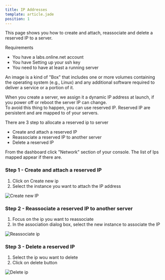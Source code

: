 ```yaml
---
title: IP Addresses
template: article.jade
position: 1
---
```


This page shows you how to create and attach, reassociate and delete a reserved IP to a server.

Requirements

- You have a labs.online.net account
- You have Setting up your ssh key
- You need to have at least a running server

An image is a kind of "Box" that includes one or more volumes containing the operating system (e.g., Linux) and any additional software required to deliver a service or a portion of it.<br/>

When you create a server, we assign it a dynamic IP address at launch, if you power off or reboot the server IP can change.<br/>
To avoid this thing to happen, you can use reserved IP. Reserved IP are persistent and are mapped to of your servers.

There are 3 step to allocate a reserved ip to server 

- Create and attach a reserved IP
- Reassociate a reserved IP to another server
- Delete a reserved IP

From the dashboard click "Network" section of your console. The list of Ips mapped appear if there are.

### Step 1 - Create and attach a reserved IP

  1. Click on Create new ip 
  2. Select the instance you want to attach the IP address

  ![Create new IP](../../images/create_new_ip.png "Create new IP")

### Step 2 - Reassociate a reserved IP to another server

  1. Focus on the ip you want to reassociate
  2. In the association dialog box, select the new instance to associate the IP

  ![Reassociate ip](../../images/reassociate_ip.png "Reassociate ip")

### Step 3 - Delete a reserved IP

  1. Select the ip wou want to delete
  2. Click on delete button

  ![Delete ip](../../images/delete_ip.png "Delete ip")
